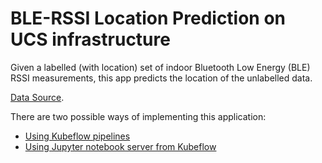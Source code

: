 # BLE-RSSI Location Prediction on UCS infrastructure
Given a labelled (with location) set of indoor Bluetooth Low Energy (BLE)
RSSI measurements, this app predicts the location of the unlabelled data.

[Data Source](https://archive.ics.uci.edu/ml/datasets/BLE+RSSI+Dataset+for+Indoor+localization+and+Navigation#).

There are two possible ways of implementing this application:
  - [Using Kubeflow pipelines](./pipelines)
  - [Using Jupyter notebook server from Kubeflow](./notebook)
